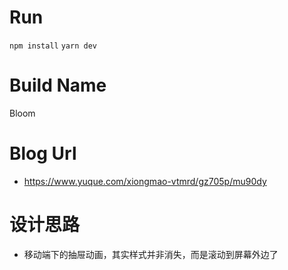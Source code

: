 # Run
`npm install`
`yarn dev` 

# Build Name
Bloom

# Blog Url

* https://www.yuque.com/xiongmao-vtmrd/gz705p/mu90dy

# 设计思路
 * 移动端下的抽屉动画，其实样式并非消失，而是滚动到屏幕外边了